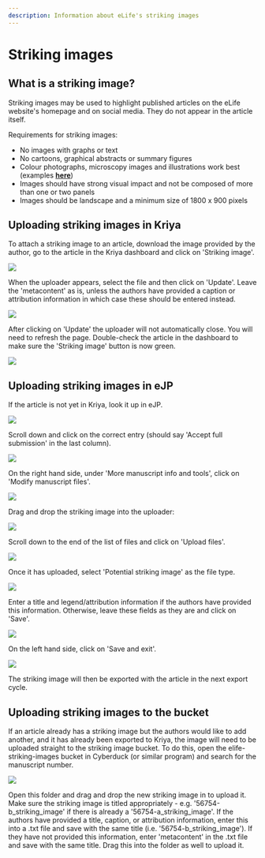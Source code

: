 ```yaml
---
description: Information about eLife's striking images
---
```


# Striking images

## What is a striking image?

Striking images may be used to highlight published articles on the eLife website's homepage and on social media. They do not appear in the article itself. 

Requirements for striking images:

* No images with graphs or text
* No cartoons, graphical abstracts or summary figures
* Colour photographs, microscopy images and illustrations work best \(examples [**here**](https://elifesciences.org/archive/2019)\) 
* Images should have strong visual impact and not be composed of more than one or two panels
* Images should be landscape and a minimum size of 1800 x 900 pixels

## Uploading striking images in Kriya

To attach a striking image to an article, download the image provided by the author, go to the article in the Kriya dashboard and click on 'Striking image'. 

![](.gitbook/assets/screenshot-2020-06-17-at-12.03.26%20%282%29.png)

When the uploader appears, select the file and then click on 'Update'. Leave the 'metacontent' as is, unless the authors have provided a caption or attribution information in which case these should be entered instead. 

![](.gitbook/assets/screenshot-2020-06-17-at-14.27.24.png)

After clicking on 'Update' the uploader will not automatically close. You will need to refresh the page. Double-check the article in the dashboard to make sure the 'Striking image' button is now green.

![](.gitbook/assets/screenshot-2020-06-17-at-12.03.45%20%282%29.png)

## Uploading striking images in eJP

If the article is not yet in Kriya, look it up in eJP. 

![](.gitbook/assets/screenshot-2020-06-17-at-14.44.57.png)

Scroll down and click on the correct entry \(should say 'Accept full submission' in the last column\).

![](.gitbook/assets/screenshot-2020-06-17-at-14.45.46.png)

On the right hand side, under 'More manuscript info and tools', click on 'Modify manuscript files'.

![](.gitbook/assets/screenshot-2020-06-17-at-14.42.37.png)

Drag and drop the striking image into the uploader:

![](.gitbook/assets/screenshot-2020-06-17-at-14.43.13.png)

Scroll down to the end of the list of files and click on 'Upload files'. 

![](.gitbook/assets/screenshot-2020-06-17-at-14.43.22.png)

Once it has uploaded, select 'Potential striking image' as the file type.

![](.gitbook/assets/screenshot-2020-06-17-at-14.43.43.png)

Enter a title and legend/attribution information if the authors have provided this information. Otherwise, leave these fields as they are and click on 'Save'.

![](.gitbook/assets/screenshot-2020-06-17-at-14.43.55.png)

On the left hand side, click on 'Save and exit'.  

![](.gitbook/assets/screenshot-2020-06-17-at-14.44.12.png)

The striking image will then be exported with the article in the next export cycle. 

## Uploading striking images to the bucket

If an article already has a striking image but the authors would like to add another, and it has already been exported to Kriya, the image will need to be uploaded straight to the striking image bucket. To do this, open the elife-striking-images bucket in Cyberduck \(or similar program\) and search for the manuscript number. 

![](.gitbook/assets/screenshot-2020-06-17-at-15.17.00.png)

Open this folder and drag and drop the new striking image in to upload it. Make sure the striking image is titled appropriately - e.g. '56754-b\_striking\_image' if there is already a '56754-a\_striking\_image'. If the authors have provided a title, caption, or attribution information, enter this into a .txt file and save with the same title \(i.e. '56754-b\_striking\_image'\). If they have not provided this information, enter 'metacontent' in the .txt file and save with the same title. Drag this into the folder as well to upload it.

